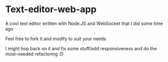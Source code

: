 # Text-editor-web-app
A cool text editor written with Node.JS and WebSocket that I did some time ago

Feel free to fork it and modify to suit your needs

I might hop back on it and fix some stuff/add responsiveness and do the most-needed refactoring :D
